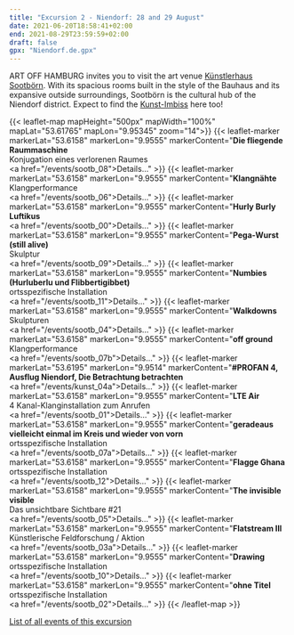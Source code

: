 ```yaml
---
title: "Excursion 2 - Niendorf: 28 and 29 August"
date: 2021-06-20T18:58:41+02:00
end: 2021-08-29T23:59:59+02:00
draft: false
gpx: "Niendorf.de.gpx"
---
```


ART OFF HAMBURG invites you to visit the art venue [Künstlerhaus Sootbörn](/places/k_nstlerhaus_sootb_rn/). With its spacious rooms built in the style of the Bauhaus and its expansive outside surroundings, Sootbörn is the 
cultural hub of the Niendorf district. Expect to find the [Kunst-Imbiss](/places/kunst-imbiss/) here too!

{{< leaflet-map mapHeight="500px" mapWidth="100%" mapLat="53.61765" mapLon="9.95345" zoom="14">}}
    {{< leaflet-marker markerLat="53.6158" markerLon="9.9555" markerContent="<b>Die fliegende Raummaschine</b><br>Konjugation eines verlorenen Raumes</br><a href=\"/events/sootb_08\">Details...</a>" >}}
    {{< leaflet-marker markerLat="53.6158" markerLon="9.9555" markerContent="<b>Klangnähte</b><br>Klangperformance</br><a href=\"/events/sootb_06\">Details...</a>" >}}
    {{< leaflet-marker markerLat="53.6158" markerLon="9.9555" markerContent="<b>Hurly Burly Luftikus</b><br><a href=\"/events/sootb_00\">Details...</a>" >}}
    {{< leaflet-marker markerLat="53.6158" markerLon="9.9555" markerContent="<b>Pega-Wurst (still alive)</b><br>Skulptur</br><a href=\"/events/sootb_09\">Details...</a>" >}}
    {{< leaflet-marker markerLat="53.6158" markerLon="9.9555" markerContent="<b>Numbies (Hurluberlu und Flibbertigibbet)</b><br>ortsspezifische Installation</br><a href=\"/events/sootb_11\">Details...</a>" >}}
    {{< leaflet-marker markerLat="53.6158" markerLon="9.9555" markerContent="<b>Walkdowns</b><br>Skulpturen</br><a href=\"/events/sootb_04\">Details...</a>" >}}
    {{< leaflet-marker markerLat="53.6158" markerLon="9.9555" markerContent="<b>off ground</b><br>Klangperformance</br><a href=\"/events/sootb_07b\">Details...</a>" >}}
    {{< leaflet-marker markerLat="53.6195" markerLon="9.9514" markerContent="<b>#PROFAN 4,  Ausflug Niendorf,  Die Betrachtung betrachten</b><br><a href=\"/events/kunst_04a\">Details...</a>" >}}
    {{< leaflet-marker markerLat="53.6158" markerLon="9.9555" markerContent="<b>LTE Air</b><br>4 Kanal-Klanginstallation zum Anrufen</br><a href=\"/events/sootb_01\">Details...</a>" >}}
    {{< leaflet-marker markerLat="53.6158" markerLon="9.9555" markerContent="<b>geradeaus vielleicht einmal im Kreis und wieder von vorn</b><br>ortsspezifische Installation</br><a href=\"/events/sootb_07a\">Details...</a>" >}}
    {{< leaflet-marker markerLat="53.6158" markerLon="9.9555" markerContent="<b>Flagge Ghana</b><br>ortsspezifische Installation</br><a href=\"/events/sootb_12\">Details...</a>" >}}
    {{< leaflet-marker markerLat="53.6158" markerLon="9.9555" markerContent="<b>The invisible visible</b><br>Das unsichtbare Sichtbare #21</br><a href=\"/events/sootb_05\">Details...</a>" >}}
    {{< leaflet-marker markerLat="53.6158" markerLon="9.9555" markerContent="<b>Flatstream III</b><br>Künstlerische Feldforschung / Aktion</br><a href=\"/events/sootb_03a\">Details...</a>" >}}
    {{< leaflet-marker markerLat="53.6158" markerLon="9.9555" markerContent="<b>Drawing</b><br>ortsspezifische Installation</br><a href=\"/events/sootb_10\">Details...</a>" >}}
    {{< leaflet-marker markerLat="53.6158" markerLon="9.9555" markerContent="<b>ohne Titel</b><br>ortsspezifische Installation</br><a href=\"/events/sootb_02\">Details...</a>" >}}
{{< /leaflet-map >}}

<!--more-->

[List of all events of this excursion](/walks/niendorf/)
